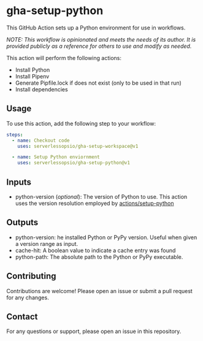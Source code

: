 # gha-setup-python
This GitHub Action sets up a Python environment for use in workflows.

_*NOTE: This workflow is opinionated and meets the needs of its author. It is provided publicly as a reference for others to use and modify as needed.*_

This action will perform the following actions:
* Install Python
* Install Pipenv
* Generate Pipfile.lock if does not exist (only to be used in that run)
* Install dependencies

## Usage
To use this action, add the following step to your workflow:

```yaml
steps:
  - name: Checkout code
    uses: serverlessopsio/gha-setup-workspace@v1

  - name: Setup Python enviornment
    uses: serverlessopsio/gha-setup-python@v1
```

## Inputs
* python-version (_optional_): The version of Python to use. This action uses the version resolution employed by [actions/setup-python](https://github.com/actions/setup-python)

## Outputs
* python-version: he installed Python or PyPy version. Useful when given a version range as input.
* cache-hit: A boolean value to indicate a cache entry was found
* python-path: The absolute path to the Python or PyPy executable.

## Contributing
Contributions are welcome! Please open an issue or submit a pull request for any changes.

## Contact
For any questions or support, please open an issue in this repository.
